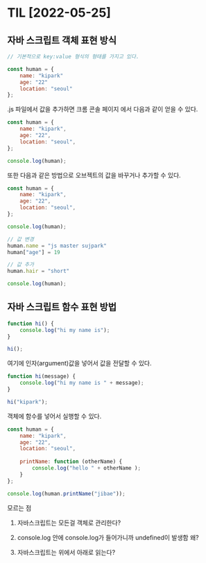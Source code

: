 # TIL [2022-05-25]

## 자바 스크립트 객체 표현 방식

```jsx
// 기본적으로 key:value 형식의 형태를 가지고 있다.

const human = {
	name: "kipark"
	age: "22"
	location: "seoul"
};
```

.js 파일에서 값을 추가하면 크롬 콘솔 페이지 에서 다음과 같이 얻을 수 있다.

```jsx
const human = {
	name: "kipark",
	age: "22",
	location: "seoul",
};

console.log(human);
```

또한 다음과 같은 방법으로 오브젝트의 값을 바꾸거나 추가할 수 있다.

```jsx
const human = {
	name: "kipark",
	age: "22",
	location: "seoul",
};

console.log(human);

// 값 변경
human.name = "js master sujpark"
human["age"] = 19

// 값 추가
human.hair = "short"

console.log(human);
```


## 자바 스크립트 함수 표현 방법

```jsx
function hi() {
	console.log("hi my name is");
}

hi();
```

여기에 인자(argument)값을 넣어서 값을 전달할 수 있다.

```jsx
function hi(message) {
	console.log("hi my name is " + message);
}

hi("kipark");
```

객체에 함수를 넣어서 실행할 수 있다.

```jsx
const human = {
	name: "kipark",
	age: "22",
	location: "seoul",
	
	printName: function (otherName) {
		console.log("hello " + otherName );
	}
};

console.log(human.printName("jibae"));
```

모르는 점

1. 자바스크립트는 모든걸 객체로 관리한다?
2. console.log 안에 console.log가 들어가니까 undefined이 발생함 왜?

1. 자바스크립트는 위에서 아래로 읽는다?
